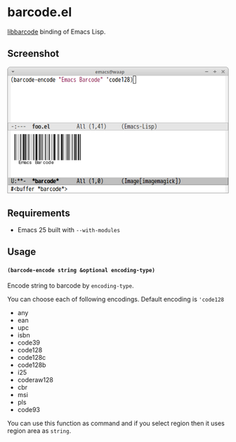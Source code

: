 # barcode.el

[libbarcode](http://www.gnu.org/software/barcode/) binding of Emacs Lisp.

## Screenshot

![barcode](image/barcode.png)

## Requirements

- Emacs 25 built with `--with-modules`

## Usage

#### `(barcode-encode string &optional encoding-type)`

Encode string to barcode by `encoding-type`.

You can choose each of following encodings. Default encoding is `'code128`
- any
- ean
- upc
- isbn
- code39
- code128
- code128c
- code128b
- i25
- coderaw128
- cbr
- msi
- pls
- code93

You can use this function as command and if you select region then it uses
region area as `string`.
